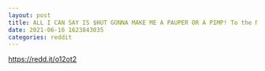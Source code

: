 ```yaml
--- 
layout: post 
title: ALL I CAN SAY IS $HUT GONNA MAKE ME A PAUPER OR A PIMP! To the MOON! 
date: 2021-06-16 1623843035 
categories: reddit 
--- 
```

https://redd.it/o12ot2